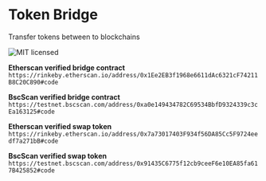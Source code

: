 # Token Bridge
Transfer tokens between to blockchains


![MIT licensed](https://img.shields.io/badge/license-MIT-blue.svg)

**Etherscan verified bridge contract**
`https://rinkeby.etherscan.io/address/0x1Ee2EB3f1968e6611dAc6321cF74211B8C20C890#code`

**BscScan verified bridge contract**
`https://testnet.bscscan.com/address/0xa0e149434782C69534BbfD9324339c3cEa163125#code`


**Etherscan verified swap token**
`https://rinkeby.etherscan.io/address/0x7a73017403F934f56DA85Cc5F9724eedf7a271bB#code`

**BscScan verified swap token**
`https://testnet.bscscan.com/address/0x91435C6775f12cb9ceeF6e10EA85fa617B425852#code`

